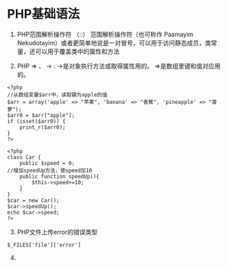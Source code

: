 # PHP基础语法
1. PHP范围解析操作符 （::） 
范围解析操作符（也可称作 Paamayim Nekudotayim）或者更简单地说是一对冒号，可以用于访问静态成员，类常量，还可以用于覆盖类中的属性和方法

2. PHP => 、 -> :
->是对象执行方法或取得属性用的。
=>是数组里键和值对应用的。
```
<?php
//从数组变量$arr中，读取键为apple的值
$arr = array('apple' => "苹果", 'banana' => "香蕉", 'pineapple' => "菠萝");
$arr0 = $arr["apple"];
if (isset($arr0)) {
    print_r($arr0);
}
?>
```

```
<?php
class Car {
    public $speed = 0;
//增加speedUp方法，使speed加10
    public function speedUp(){
        $this->speed+=10;
    }
}
$car = new Car();
$car->speedUp();
echo $car->speed;
?>
```

3. PHP文件上传error的错误类型  
```
$_FILES['file']['error']
```

4. 